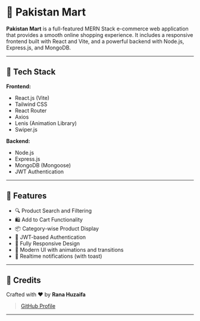 # 🛒 Pakistan Mart

**Pakistan Mart** is a full-featured MERN Stack e-commerce web application that provides a smooth online shopping experience. It includes a responsive frontend built with React and Vite, and a powerful backend with Node.js, Express.js, and MongoDB.

---

## 🔧 Tech Stack

**Frontend:**
- React.js (Vite)
- Tailwind CSS
- React Router
- Axios
- Lenis (Animation Library)
- Swiper.js

**Backend:**
- Node.js
- Express.js
- MongoDB (Mongoose)
- JWT Authentication

---

## 🌟 Features

- 🔍 Product Search and Filtering
- 🛍️ Add to Cart Functionality
- 📦 Category-wise Product Display
- 🔐 JWT-based Authentication
- 📱 Fully Responsive Design
- 🧠 Modern UI with animations and transitions
- 🧾 Realtime notifications (with toast)

---

## 🙌 Credits

Crafted with ❤️ by **Rana Huzaifa**

> [GitHub Profile](https://github.com/rana-huzaifa-12)

---

